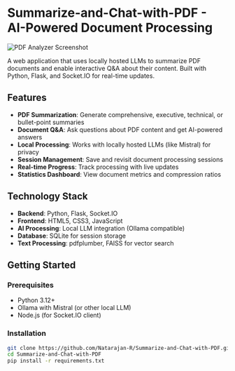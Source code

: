 # Summarize-and-Chat-with-PDF  - AI-Powered Document Processing

![PDF Analyzer Screenshot](screenshot.png)

A web application that uses locally hosted LLMs to summarize PDF documents and enable interactive Q&A about their content. Built with Python, Flask, and Socket.IO for real-time updates.

## Features

- **PDF Summarization**: Generate comprehensive, executive, technical, or bullet-point summaries
- **Document Q&A**: Ask questions about PDF content and get AI-powered answers
- **Local Processing**: Works with locally hosted LLMs (like Mistral) for privacy
- **Session Management**: Save and revisit document processing sessions
- **Real-time Progress**: Track processing with live updates
- **Statistics Dashboard**: View document metrics and compression ratios

## Technology Stack

- **Backend**: Python, Flask, Socket.IO
- **Frontend**: HTML5, CSS3, JavaScript
- **AI Processing**: Local LLM integration (Ollama compatible)
- **Database**: SQLite for session storage
- **Text Processing**: pdfplumber, FAISS for vector search

## Getting Started

### Prerequisites
- Python 3.12+
- Ollama with Mistral (or other local LLM)
- Node.js (for Socket.IO client)

### Installation
```bash
git clone https://github.com/Natarajan-R/Summarize-and-Chat-with-PDF.git
cd Summarize-and-Chat-with-PDF
pip install -r requirements.txt
